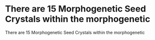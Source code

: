 # There are 15 Morphogenetic Seed Crystals within the morphogenetic

There are 15 Morphogenetic Seed Crystals within the morphogenetic